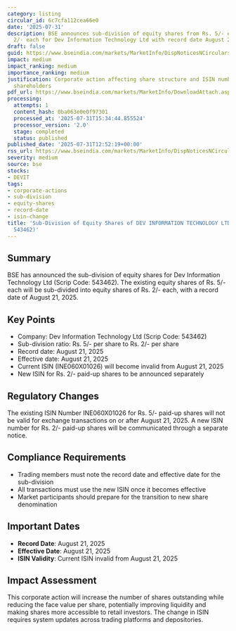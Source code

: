 ```yaml
---
category: listing
circular_id: 6c7cfa112cea66e0
date: '2025-07-31'
description: BSE announces sub-division of equity shares from Rs. 5/- each to Rs.
  2/- each for Dev Information Technology Ltd with record date August 21, 2025.
draft: false
guid: https://www.bseindia.com/markets/MarketInfo/DispNoticesNCirculars.aspx?Noticeid={6E207A7E-6848-49DC-94FF-9C558F1D2AB1}&noticeno=20250731-18&dt=07/31/2025&icount=18&totcount=57&flag=0
impact: medium
impact_ranking: medium
importance_ranking: medium
justification: Corporate action affecting share structure and ISIN number for existing
  shareholders
pdf_url: https://www.bseindia.com/markets/MarketInfo/DownloadAttach.aspx?id=20250731-18&attachedId=
processing:
  attempts: 1
  content_hash: 0ba063e0e0f97301
  processed_at: '2025-07-31T15:34:44.855524'
  processor_version: '2.0'
  stage: completed
  status: published
published_date: '2025-07-31T12:52:19+00:00'
rss_url: https://www.bseindia.com/markets/MarketInfo/DispNoticesNCirculars.aspx?Noticeid={6E207A7E-6848-49DC-94FF-9C558F1D2AB1}&noticeno=20250731-18&dt=07/31/2025&icount=18&totcount=57&flag=0
severity: medium
source: bse
stocks:
- DEVIT
tags:
- corporate-actions
- sub-division
- equity-shares
- record-date
- isin-change
title: 'Sub-Division of Equity Shares of DEV INFORMATION TECHNOLOGY LTD (Scrip Code:
  543462)'
---
```


## Summary

BSE has announced the sub-division of equity shares for Dev Information Technology Ltd (Scrip Code: 543462). The existing equity shares of Rs. 5/- each will be sub-divided into equity shares of Rs. 2/- each, with a record date of August 21, 2025.

## Key Points

- Company: Dev Information Technology Ltd (Scrip Code: 543462)
- Sub-division ratio: Rs. 5/- per share to Rs. 2/- per share
- Record date: August 21, 2025
- Effective date: August 21, 2025
- Current ISIN (INE060X01026) will become invalid from August 21, 2025
- New ISIN for Rs. 2/- paid-up shares to be announced separately

## Regulatory Changes

The existing ISIN Number INE060X01026 for Rs. 5/- paid-up shares will not be valid for exchange transactions on or after August 21, 2025. A new ISIN number for Rs. 2/- paid-up shares will be communicated through a separate notice.

## Compliance Requirements

- Trading members must note the record date and effective date for the sub-division
- All transactions must use the new ISIN once it becomes effective
- Market participants should prepare for the transition to new share denomination

## Important Dates

- **Record Date**: August 21, 2025
- **Effective Date**: August 21, 2025
- **ISIN Validity**: Current ISIN invalid from August 21, 2025

## Impact Assessment

This corporate action will increase the number of shares outstanding while reducing the face value per share, potentially improving liquidity and making shares more accessible to retail investors. The change in ISIN requires system updates across trading platforms and depositories.